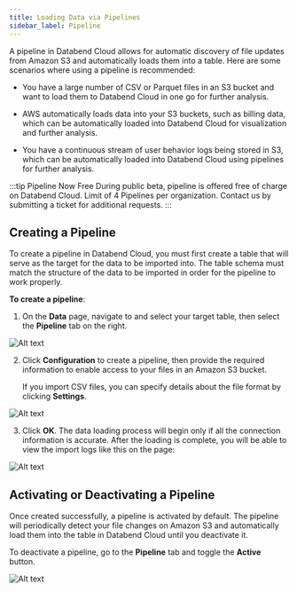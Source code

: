 ```yaml
---
title: Loading Data via Pipelines
sidebar_label: Pipeline
---
```


A pipeline in Databend Cloud allows for automatic discovery of file updates from Amazon S3 and automatically loads them into a table. Here are some scenarios where using a pipeline is recommended:

- You have a large number of CSV or Parquet files in an S3 bucket and want to load them to Databend Cloud in one go for further analysis.

- AWS automatically loads data into your S3 buckets, such as billing data, which can be automatically loaded into Databend Cloud for visualization and further analysis.

- You have a continuous stream of user behavior logs being stored in S3, which can be automatically loaded into Databend Cloud using pipelines for further analysis.

:::tip Pipeline Now Free
During public beta, pipeline is offered free of charge on Databend Cloud. Limit of 4 Pipelines per organization. Contact us by submitting a ticket for additional requests.
:::

## Creating a Pipeline

To create a pipeline in Databend Cloud, you must first create a table that will serve as the target for the data to be imported into. The table schema must match the structure of the data to be imported in order for the pipeline to work properly.

**To create a pipeline**:

1. On the **Data** page, navigate to and select your target table, then select the **Pipeline** tab on the right.

![Alt text](@site/static/img/documents/loading-data/pipeline-1.png)

2. Click **Configuration** to create a pipeline, then provide the required information to enable access to your files in an Amazon S3 bucket.

    If you import CSV files, you can specify details about the file format by clicking **Settings**.

![Alt text](@site/static/img/documents/loading-data/pipeline-2.png)

3. Click **OK**. The data loading process will begin only if all the connection information is accurate.  After the loading is complete, you will be able to view the import logs like this on the page:

![Alt text](@site/static/img/documents/loading-data/pipeline-3.png)

## Activating or Deactivating a Pipeline

Once created successfully, a pipeline is activated by default. The pipeline will periodically detect your file changes on Amazon S3 and automatically load them into the table in Databend Cloud until you deactivate it. 

To deactivate a pipeline, go to the **Pipeline** tab and toggle the **Active** button. 

![Alt text](@site/static/img/documents/loading-data/pipeline-4.png)

